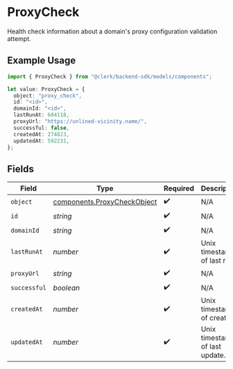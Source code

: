 # ProxyCheck

Health check information about a domain's proxy configuration validation attempt.

## Example Usage

```typescript
import { ProxyCheck } from "@clerk/backend-sdk/models/components";

let value: ProxyCheck = {
  object: "proxy_check",
  id: "<id>",
  domainId: "<id>",
  lastRunAt: 604118,
  proxyUrl: "https://unlined-vicinity.name/",
  successful: false,
  createdAt: 274823,
  updatedAt: 592231,
};
```

## Fields

| Field                                                                      | Type                                                                       | Required                                                                   | Description                                                                |
| -------------------------------------------------------------------------- | -------------------------------------------------------------------------- | -------------------------------------------------------------------------- | -------------------------------------------------------------------------- |
| `object`                                                                   | [components.ProxyCheckObject](../../models/components/proxycheckobject.md) | :heavy_check_mark:                                                         | N/A                                                                        |
| `id`                                                                       | *string*                                                                   | :heavy_check_mark:                                                         | N/A                                                                        |
| `domainId`                                                                 | *string*                                                                   | :heavy_check_mark:                                                         | N/A                                                                        |
| `lastRunAt`                                                                | *number*                                                                   | :heavy_check_mark:                                                         | Unix timestamp of last run.<br/>                                           |
| `proxyUrl`                                                                 | *string*                                                                   | :heavy_check_mark:                                                         | N/A                                                                        |
| `successful`                                                               | *boolean*                                                                  | :heavy_check_mark:                                                         | N/A                                                                        |
| `createdAt`                                                                | *number*                                                                   | :heavy_check_mark:                                                         | Unix timestamp of creation.<br/>                                           |
| `updatedAt`                                                                | *number*                                                                   | :heavy_check_mark:                                                         | Unix timestamp of last update.<br/>                                        |